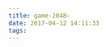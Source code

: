 ```yaml
---
title: game-2048-
date: 2017-04-12 14:11:33
tags:
---
```

<script src="{% asset_path 2048-canvas.js %}"></script>
